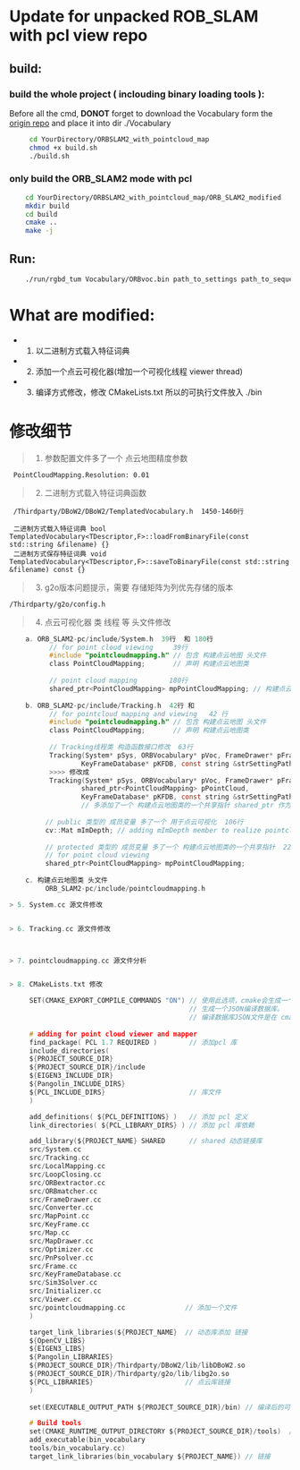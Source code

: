 # Update for unpacked ROB_SLAM with pcl view repo

## build:

### build the whole project ( inclouding binary loading tools ):

Before all the cmd, **DONOT** forget to download the Vocabulary form the [origin repo](https://github.com/raulmur/ORB_SLAM2) and place it into dir ./Vocabulary

```bash
     cd YourDirectory/ORBSLAM2_with_pointcloud_map
     chmod +x build.sh
     ./build.sh
```

### only build the ORB_SLAM2 mode with pcl

```bash
    cd YourDirectory/ORBSLAM2_with_pointcloud_map/ORB_SLAM2_modified
    mkdir build
    cd build
    cmake ..
    make -j
```

## Run:

```bash
    ./run/rgbd_tum Vocabulary/ORBvoc.bin path_to_settings path_to_sequence path_to_association
```

# What are modified:

* 1. 以二进制方式载入特征词典

* 2. 添加一个点云可视化器(增加一个可视化线程 viewer thread) 

* 3. 编译方式修改，修改 CMakeLists.txt 所以的可执行文件放入 ./bin

# 修改细节

> 1. 参数配置文件多了一个 点云地图精度参数

     PointCloudMapping.Resolution: 0.01
> 2. 二进制方式载入特征词典函数

     /Thirdparty/DBoW2/DBoW2/TemplatedVocabulary.h  1450-1460行

     二进制方式载入特征词典 bool TemplatedVocabulary<TDescriptor,F>::loadFromBinaryFile(const std::string &filename) {}
     二进制方式保存特征词典 void TemplatedVocabulary<TDescriptor,F>::saveToBinaryFile(const std::string &filename) const {}

> 3. g2o版本问题提示，需要 存储矩阵为列优先存储的版本

    /Thirdparty/g2o/config.h

> 4. 点云可视化器 类 线程 等 头文件修改
```c
    a. ORB_SLAM2-pc/include/System.h  39行  和 180行
          // for point cloud viewing     39行
          #include "pointcloudmapping.h" // 包含 构建点云地图 头文件
          class PointCloudMapping;       // 声明 构建点云地图类
          
          // point cloud mapping        180行
          shared_ptr<PointCloudMapping> mpPointCloudMapping; // 构建点云地图类的一个共享指针 shared_ptr
          
    b. ORB_SLAM2-pc/include/Tracking.h  42行 和 
          // for pointcloud mapping and viewing   42 行
          #include "pointcloudmapping.h" // 包含 构建点云地图 头文件
          class PointCloudMapping;       // 声明 构建点云地图类
          
          // Tracking线程类 构造函数接口修改  63行
          Tracking(System* pSys, ORBVocabulary* pVoc, FrameDrawer* pFrameDrawer, MapDrawer* pMapDrawer, Map* pMap,
                  KeyFrameDatabase* pKFDB, const string &strSettingPath, const int sensor);
          >>>> 修改成 
          Tracking(System* pSys, ORBVocabulary* pVoc, FrameDrawer* pFrameDrawer, MapDrawer* pMapDrawer, Map* pMap,     
                  shared_ptr<PointCloudMapping> pPointCloud,
                  KeyFrameDatabase* pKFDB, const string &strSettingPath, const int sensor);
                  // 多添加了一个 构建点云地图类的一个共享指针 shared_ptr 作为参数
         
         // public 类型的 成员变量 多了一个 用于点云可视化  106行
         cv::Mat mImDepth; // adding mImDepth member to realize pointcloud view
         
         // protected 类型的 成员变量 多了一个 构建点云地图类的一个共享指针  228行
         // for point cloud viewing
         shared_ptr<PointCloudMapping> mpPointCloudMapping;
         
    c. 构建点云地图类 头文件
         ORB_SLAM2-pc/include/pointcloudmapping.h

> 5. System.cc 源文件修改


> 6. Tracking.cc 源文件修改



> 7. pointcloudmapping.cc 源文件分析


> 8. CMakeLists.txt 修改

     SET(CMAKE_EXPORT_COMPILE_COMMANDS "ON") // 使用此选项，cmake会生成一个JSON文件，其中包含包含路径
                                             // 生成一个JSON编译数据库。
                                             // 编译数据库JSON文件是在 cmake 执行时生成的，而不是在 make 编译 时生成。
     
     # adding for point cloud viewer and mapper
     find_package( PCL 1.7 REQUIRED )        // 添加pcl 库
     include_directories(
     ${PROJECT_SOURCE_DIR}
     ${PROJECT_SOURCE_DIR}/include
     ${EIGEN3_INCLUDE_DIR}
     ${Pangolin_INCLUDE_DIRS}
     ${PCL_INCLUDE_DIRS}                     // 库文件 
     )

     add_definitions( ${PCL_DEFINITIONS} )   // 添加 pcl 定义
     link_directories( ${PCL_LIBRARY_DIRS} ) // 添加 pcl 库依赖

     add_library(${PROJECT_NAME} SHARED      // shared 动态链接库
     src/System.cc
     src/Tracking.cc
     src/LocalMapping.cc
     src/LoopClosing.cc
     src/ORBextractor.cc
     src/ORBmatcher.cc
     src/FrameDrawer.cc
     src/Converter.cc
     src/MapPoint.cc
     src/KeyFrame.cc
     src/Map.cc
     src/MapDrawer.cc
     src/Optimizer.cc
     src/PnPsolver.cc
     src/Frame.cc
     src/KeyFrameDatabase.cc
     src/Sim3Solver.cc
     src/Initializer.cc
     src/Viewer.cc
     src/pointcloudmapping.cc               // 添加一个文件  
     )

     target_link_libraries(${PROJECT_NAME}  // 动态库添加 链接
     ${OpenCV_LIBS}
     ${EIGEN3_LIBS}
     ${Pangolin_LIBRARIES}
     ${PROJECT_SOURCE_DIR}/Thirdparty/DBoW2/lib/libDBoW2.so
     ${PROJECT_SOURCE_DIR}/Thirdparty/g2o/lib/libg2o.so
     ${PCL_LIBRARIES}                       // 点云库链接
     )
     
     set(EXECUTABLE_OUTPUT_PATH ${PROJECT_SOURCE_DIR}/bin) // 编译后的可执行文件 存放的目录

     # Build tools
     set(CMAKE_RUNTIME_OUTPUT_DIRECTORY ${PROJECT_SOURCE_DIR}/tools)  // 工具 可执行文件存放目录
     add_executable(bin_vocabulary
     tools/bin_vocabulary.cc)
     target_link_libraries(bin_vocabulary ${PROJECT_NAME}) // 链接
     
     
```
    
    
    
